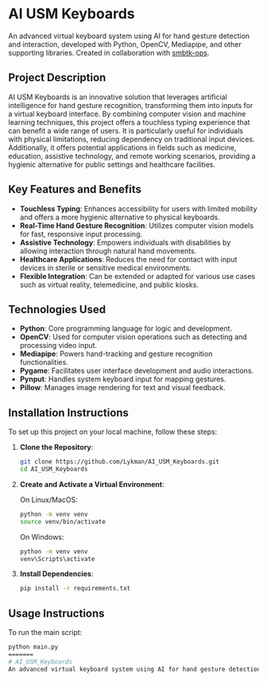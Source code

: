 # AI USM Keyboards

An advanced virtual keyboard system using AI for hand gesture detection and interaction, developed with Python, OpenCV, Mediapipe, and other supporting libraries. Created in collaboration with [smbtk-ops](https://github.com/smbtk-ops).

## Project Description

AI USM Keyboards is an innovative solution that leverages artificial intelligence for hand gesture recognition, transforming them into inputs for a virtual keyboard interface. By combining computer vision and machine learning techniques, this project offers a touchless typing experience that can benefit a wide range of users. It is particularly useful for individuals with physical limitations, reducing dependency on traditional input devices. Additionally, it offers potential applications in fields such as medicine, education, assistive technology, and remote working scenarios, providing a hygienic alternative for public settings and healthcare facilities.

## Key Features and Benefits

- **Touchless Typing**: Enhances accessibility for users with limited mobility and offers a more hygienic alternative to physical keyboards.
- **Real-Time Hand Gesture Recognition**: Utilizes computer vision models for fast, responsive input processing.
- **Assistive Technology**: Empowers individuals with disabilities by allowing interaction through natural hand movements.
- **Healthcare Applications**: Reduces the need for contact with input devices in sterile or sensitive medical environments.
- **Flexible Integration**: Can be extended or adapted for various use cases such as virtual reality, telemedicine, and public kiosks.

## Technologies Used

- **Python**: Core programming language for logic and development.
- **OpenCV**: Used for computer vision operations such as detecting and processing video input.
- **Mediapipe**: Powers hand-tracking and gesture recognition functionalities.
- **Pygame**: Facilitates user interface development and audio interactions.
- **Pynput**: Handles system keyboard input for mapping gestures.
- **Pillow**: Manages image rendering for text and visual feedback.

## Installation Instructions

To set up this project on your local machine, follow these steps:

1. **Clone the Repository**:

    ```bash
    git clone https://github.com/Lykman/AI_USM_Keyboards.git
    cd AI_USM_Keyboards
    ```

2. **Create and Activate a Virtual Environment**:

    On Linux/MacOS:

    ```bash
    python -m venv venv
    source venv/bin/activate
    ```

    On Windows:

    ```bash
    python -m venv venv
    venv\Scripts\activate
    ```

3. **Install Dependencies**:

    ```bash
    pip install -r requirements.txt
    ```

## Usage Instructions

To run the main script:

```bash
python main.py
=======
# AI_USM_Keyboards
An advanced virtual keyboard system using AI for hand gesture detection and interaction, built with Python, OpenCV, and Mediapipe.
